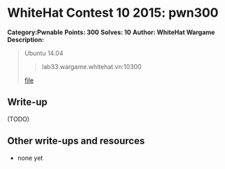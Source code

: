 # WhiteHat Contest 10 2015: pwn300

**Category:Pwnable**
**Points: 300**
**Solves: 10**
**Author: WhiteHat Wargame**
**Description:**

> Ubuntu 14.04
>
>> lab33.wargame.whitehat.vn:10300
>
> [file](pwn300_818cf7d6db3c87a38aa4ed823b671206.zip) 


## Write-up

(TODO)

## Other write-ups and resources

* none yet

